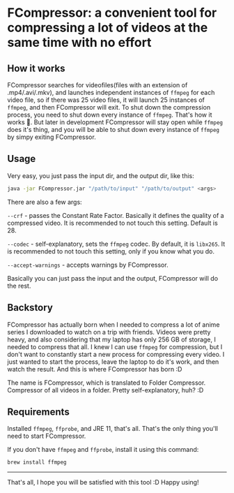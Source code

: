 # FCompressor: a convenient tool for compressing a lot of videos at the same time with no effort

## How it works

FCompressor searches for videofiles(files with an extension of .mp4/.avi/.mkv), and launches independent instances of `ffmpeg` for each video file, so if there was 25 video files, it will launch 25 instances of `ffmpeg`, and then FCompressor will exit. To shut down the compression process, you need to shut down every instance of `ffmpeg`. That's how it works 🤷‍. But later in development FCompressor will stay open while `ffmpeg` does it's thing, and you will be able to shut down every instance of `ffmpeg` by simpy exiting FCompressor.

## Usage
Very easy, you just pass the input dir, and the output dir, like this:
```bash
java -jar FCompressor.jar "/path/to/input" "/path/to/output" <args>
```
There are also a few args:

`--crf` - passes the Constant Rate Factor. Basically it defines the quality of a compressed video. It is recommended to not touch this setting. Default is 28.

`--codec` - self-explanatory, sets the `ffmpeg` codec. By default, it is `libx265`. It is recommended to not touch this setting, only if you know what you do.

`--accept-warnings` - accepts warnings by FCompressor.

Basically you can just pass the input and the output, FCompressor will do the rest. 

## Backstory

FCompressor has actually born when I needed to compress a
lot of anime series I downloaded to watch on a trip with friends.
Videos were pretty heavy, and also considering that my laptop has only
256 GB of storage, I needed to compress that all. I knew I can use `ffmpeg`
for compression, but I don't want to constantly start a new process for
compressing every video. I just wanted to start the process, leave
the laptop to do it's work, and then watch the result. And this is where FCompressor has born :D

The name is FCompressor, which is translated to Folder Compressor. Compressor of all videos in a folder. Pretty self-explanatory, huh? :D

## Requirements
Installed `ffmpeg`, `ffprobe`, and JRE 11, that's all. That's the only thing you'll need to start FCompressor.

If you don't have `ffmpeg` and `ffprobe`, install it using this command:
```bash
brew install ffmpeg
```

---

That's all, I hope you will be satisfied with this tool :D Happy using!

